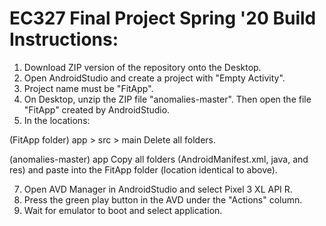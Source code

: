 # EC327 Final Project Spring '20 Build Instructions:
1. Download ZIP version of the repository onto the Desktop. 
2. Open AndroidStudio and create a project with "Empty Activity".
3. Project name must be "FitApp". 
4. On Desktop, unzip the ZIP file "anomalies-master". Then open the file "FitApp" created by AndroidStudio. 
5. In the locations: 

(FitApp folder) app > src > main 
Delete all folders. 

(anomalies-master) app 
Copy all folders (AndroidManifest.xml, java, and res) and paste into the FitApp folder (location identical to above). 

7. Open AVD Manager in AndroidStudio and select Pixel 3 XL API R. 
8. Press the green play button in the AVD under the "Actions" column. 
9. Wait for emulator to boot and select application. 
  
 
